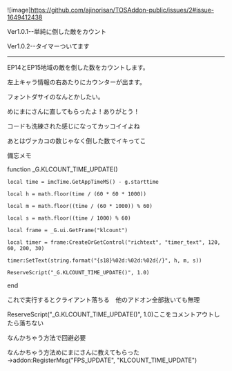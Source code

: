 ![image]https://github.com/ajinorisan/TOSAddon-public/issues/2#issue-1649412438

Ver1.0.1--単純に倒した敵をカウント

Ver1.0.2--タイマーついてます

---------------------------------------------

EP14とEP15地域の敵を倒した数をカウントします。

左上キャラ情報の右あたりにカウンターが出ます。

フォントダサイのなんとかしたい。

めにまにさんに直してもらったよ！ありがとう！

コードも洗練された感じになってカッコイイよね

あとはヴァカコの数じゃなく倒した数でイキってこ

備忘メモ

function _G.KLCOUNT_TIME_UPDATE()

    local time = imcTime.GetAppTimeMS() - g.starttime
    
    local h = math.floor(time / (60 * 60 * 1000))
    
    local m = math.floor((time / (60 * 1000)) % 60)
    
    local s = math.floor((time / 1000) % 60)
    
    local frame = _G.ui.GetFrame("klcount")
    
    local timer = frame:CreateOrGetControl("richtext", "timer_text", 120, 60, 200, 30)
    
    timer:SetText(string.format("{s18}%02d:%02d:%02d{/}", h, m, s))
    
    ReserveScript("_G.KLCOUNT_TIME_UPDATE()", 1.0)
    
end

これで実行するとクライアント落ちる　他のアドオン全部抜いても無理

ReserveScript("_G.KLCOUNT_TIME_UPDATE()", 1.0)ここをコメントアウトしたら落ちない

なんかちゃう方法で回避必要

なんかちゃう方法めにまにさんに教えてもらった→addon:RegisterMsg("FPS_UPDATE", "KLCOUNT_TIME_UPDATE")
